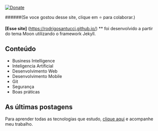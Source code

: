 [![Donate](https://img.shields.io/badge/paypal-donate-blue.svg)](https://www.paypal.com/cgi-bin/webscr?cmd=_s-xclick&hosted_button_id=2X9NF2H8CTTU4&source=url)  
  
    
    
   
    
######(Se voce gostou desse site, clique em :star: para colaborar.)

**[Esse site]** (https://rodrigosantucci.github.io/) ** foi desenvolvido a partir do tema Moon utilizando o framework Jekyll.

## Conteúdo
* Business Intelligence
* Inteligencia Artificial
* Desenvolvimento Web
* Desenvolvimento Mobile
* Git
* Segurança
* Boas práticas


## As últimas postagens

Para aprender todas as tecnologias que estudo, [clique aqui](https://rodrigosantucci.github.io/) e acompanhe meu trabalho.
